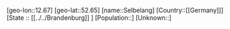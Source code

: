 ﻿---
location: [52.65,12.67]
mapzoom: [7,12] 
mapmarker: city 
type: City
tags:
- geo/City


SpocWebEntityId: 34189
isDeleted: false
confidential: public

---
[geo-lon::12.67]
[geo-lat::52.65]
[name::Selbelang]
[Country::[[Germany]]]
[State :: [[../../Brandenburg]] ]
[Population::]
[Unknown::]

